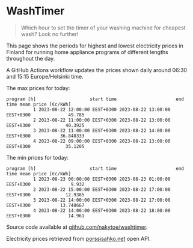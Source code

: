 
# WashTimer

> Which hour to set the timer of your washing machine for cheapest wash? Look no further!

This page shows the periods for highest and lowest electricity prices in Finland 
for running home appliance programs of different lengths throughout the day. 

A GitHub Actions workflow updates the prices shown daily around 06:30 and 15:15 Europe/Helsinki time.

The max prices for today:

	program [h]                    start time                      end time mean price [€c/kWh]
	          1 2023-08-22 12:00:00 EEST+0300 2023-08-22 13:00:00 EEST+0300              49.785
	          2 2023-08-22 11:00:00 EEST+0300 2023-08-22 13:00:00 EEST+0300             40.3925
	          3 2023-08-22 11:00:00 EEST+0300 2023-08-22 14:00:00 EEST+0300           36.848333
	          4 2023-08-22 09:00:00 EEST+0300 2023-08-22 13:00:00 EEST+0300             35.1205

The min prices for today:

	program [h]                    start time                      end time mean price [€c/kWh]
	          1 2023-08-23 00:00:00 EEST+0300 2023-08-23 01:00:00 EEST+0300               9.932
	          2 2023-08-22 15:00:00 EEST+0300 2023-08-22 17:00:00 EEST+0300             12.9385
	          3 2023-08-22 14:00:00 EEST+0300 2023-08-22 17:00:00 EEST+0300           13.748667
	          4 2023-08-22 14:00:00 EEST+0300 2023-08-22 18:00:00 EEST+0300              14.961


Source code available at [github.com/nakytoe/washtimer](https://github.com/nakytoe/washtimer).

Electricity prices retrieved from [porssisahko.net](https://porssisahko.net/api) open API.
